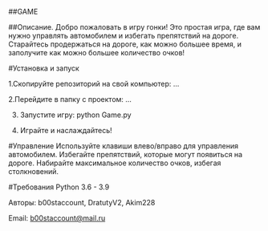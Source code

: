 ##GAME

##Описание.
Добро пожаловать в игру гонки! Это простая игра, где вам нужно управлять автомобилем и избегать препятствий на дороге. 
Старайтесь продержаться на дороге, как можно большее время, и заполучите как можно большее количество очков!

#Установка и запуск

1.Скопируйте репозиторий на свой компьютер:
...

2.Перейдите в папку с проектом: 
...

3. Запустите игру:
python Game.py 

5. Играйте и наслаждайтесь!

#Управление
Используйте клавиши влево/вправо для управления автомобилем.
Избегайте препятствий, которые могут появиться на дороге.
Набирайте максимальное количество очков, избегая столкновений.

#Требования
Python 3.6 - 3.9

Авторы: b00staccount, DratutyV2, Akim228

Email: b00staccount@mail.ru



